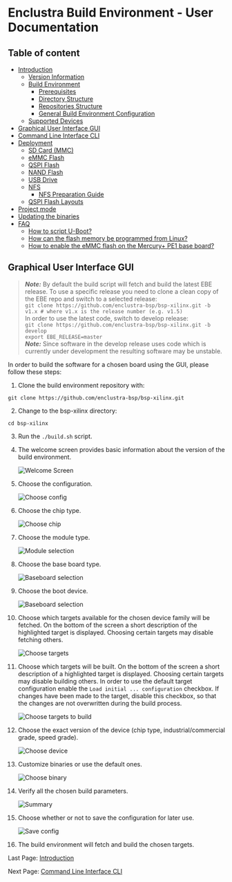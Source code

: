 # Enclustra Build Environment - User Documentation


## Table of content

* [Introduction](./1_Introduction.md)
    - [Version Information](./1_Introduction.md#version-information)
    - [Build Environment](./1_Introduction.md#build-environment)
        - [Prerequisites](./1_Introduction.md#prerequisites)
        - [Directory Structure](./1_Introduction.md#directory-structure)
        - [Repositories Structure](./1_Introduction.md#repositories-structure)
        - [General Build Environment Configuration](./1_Introduction.md#general-build-environment-configuration)
    - [Supported Devices](./1_Introduction.md#supported-devices)
* [Graphical User Interface GUI](./2_GUI.md)
* [Command Line Interface CLI](./3_CLI.md)
* [Deployment](./4_Deployment.md)
    - [SD Card (MMC)](./4_Deployment.md#sd-card-mmc)
    - [eMMC Flash](./4_Deployment.md#emmc-flash)
    - [QSPI Flash](./4_Deployment.md#qspi-flash)
    - [NAND Flash](./4_Deployment.md#nand-flash)
    - [USB Drive](./4_Deployment.md#usb-drive)
    - [NFS](./4_Deployment.md#nfs)
        - [NFS Preparation Guide](./4_Deployment.md#nfs-prepatration-guide)
    - [QSPI Flash Layouts](./4_Deployment.md#qspi-flash-layouts)
* [Project mode](./5_Project_Mode.md)
* [Updating the binaries](./6_Binaries_Update.md)
* [FAQ](./7_FAQ.md)
    - [How to script U-Boot?](./7_FAQ.md#how-to-script-u-boot)
    - [How can the flash memory be programmed from Linux?](./7_FAQ.md#how-can-the-flash-memory-be-programmed-from-linux)
    - [How to enable the eMMC flash on the Mercury+ PE1 base board?](./7_FAQ.md#how-to-enable-the-emmc-flash-on-the-mercury-pe1-base-board)



## Graphical User Interface GUI

> **_Note:_**  By default the build script will fetch and build the latest EBE release. To use a specific release you need to clone a clean copy of the EBE repo and switch to a selected release:  
> `git clone https://github.com/enclustra-bsp/bsp-xilinx.git -b v1.x # where v1.x is the release number (e.g. v1.5)`  
> In order to use the latest code, switch to develop release:  
> `git clone https://github.com/enclustra-bsp/bsp-xilinx.git -b develop`  
> `export EBE_RELEASE=master`  
> **_Note:_**  Since software in the develop release uses code which is currently under development the resulting software may be unstable.




In order to build the software for a chosen board using the GUI, please follow these steps:

1. Clone the build environment repository with:

```
git clone https://github.com/enclustra-bsp/bsp-xilinx.git
```

2. Change to the bsp-xilinx directory:

```
cd bsp-xilinx
```

3. Run the `./build.sh` script.

4. The welcome screen provides basic information about the version of the build environment.

   ![Welcome Screen](./images/welcome_screen.png)

5. Choose the configuration.

   ![Choose config](./images/choose_config_xilinx.png)

6. Choose the chip type.

   ![Choose chip](./images/chip_xilinx.png)

7. Choose the module type.

   ![Module selection](./images/module_xilinx.png)

8. Choose the base board type.

   ![Baseboard selection](./images/board_xilinx.png)

9. Choose the boot device.

   ![Baseboard selection](./images/bootmode.png)

10. Choose which targets available for the chosen device family will be fetched. On the bottom of the screen a short description of the highlighted target is displayed. Choosing certain targets may disable fetching others.

    ![Choose targets](./images/fetch.png)

11. Choose which targets will be built. On the bottom of the screen a short description of a highlighted target is displayed. Choosing certain targets may disable building others. In order to use the default target configuration enable the `Load initial ... configuration` checkbox. If changes have been made to the target, disable this checkbox, so that the changes are not overwritten during the build process.

    ![Choose targets to build](./images/build.png)

12. Choose the exact version of the device (chip type, industrial/commercial grade, speed grade).

    ![Choose device](./images/dev_option_xilinx.png)

13. Customize binaries or use the default ones.

    ![Choose binary](./images/custom_bin_xilinx.png)

14. Verify all the chosen build parameters.

    ![Summary](./images/summary_xilinx.png)

15. Choose whether or not to save the configuration for later use.

    ![Save config](./images/save_xilinx.png)

16. The build environment will fetch and build the chosen targets.


Last Page: [Introduction](./1_Introduction.md)

Next Page: [Command Line Interface CLI](./3_CLI.md)